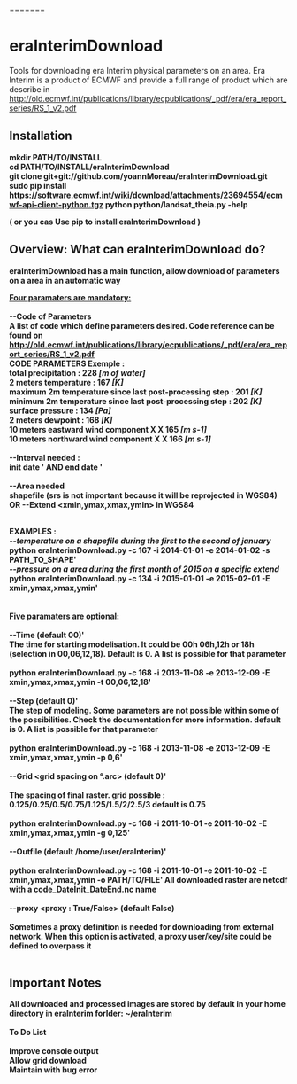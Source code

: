 =======
# eraInterimDownload
Tools for downloading era Interim physical parameters on an area.
Era Interim is a product of ECMWF and provide a full range of product which are describe in 
http://old.ecmwf.int/publications/library/ecpublications/_pdf/era/era_report_series/RS_1_v2.pdf
 
<h2>Installation<b></h2>

mkdir PATH/TO/INSTALL <br>
cd  PATH/TO/INSTALL/eraInterimDownload <br>
git clone git+git://github.com/yoannMoreau/eraInterimDownload.git <br>
sudo pip install https://software.ecmwf.int/wiki/download/attachments/23694554/ecmwf-api-client-python.tgz 
python python/landsat_theia.py -help <br>

( or you cas Use pip to install eraInterimDownload )

<h2>Overview: What can eraInterimDownload do?</h2>

eraInterimDownload has a main function, allow download of parameters on a area in an automatic way

<u>Four paramaters are mandatory: <br><br></u>
<b> --Code of Parameters <EraInterimCode></b><br>
A list of code which define parameters desired. Code reference can be found on http://old.ecmwf.int/publications/library/ecpublications/_pdf/era/era_report_series/RS_1_v2.pdf<br>
</u>CODE PARAMETERS Exemple :</u><br>
total precipitation  :  228 <i>[m of water]</i><br>
2 meters temperature  :  167 <i>[K]</i><br>
maximum 2m temperature since last post-processing step : 201 <i>[K]</i><br>
minimum 2m temperature since last post-processing step : 202 <i>[K]</i><br>
surface pressure : 134 <i>[Pa]</i><br>
2 meters dewpoint : 168 <i>[K]</i><br>
10 meters eastward wind component X X 165 <i>[m s-1]</i><br>
10 meters northward wind component X X 166 <i>[m s-1]</i>
<br><br>
<b>--Interval needed : </b><br>
init date <dateStart YYYY-MM-DD>' AND end date <dateEnd YY-MM-DD>'
<br><br> 
<b>--Area needed </b><br>
shapefile <pathToShapefile> (srs is not important because it will be reprojected in WGS84)
OR 
--Extend <xmin,ymax,xmax,ymin> in WGS84
<br><br>

<b>EXAMPLES :</b><br>
<i>--temperature on a shapefile during the first to the second of january <br></i>
python eraInterimDownload.py -c 167 -i 2014-01-01 -e 2014-01-02 -s PATH_TO_SHAPE'<br>
<i>--pressure on a area  during the first month of 2015 on a specific extend<br></i>
python eraInterimDownload.py -c 134 -i 2015-01-01 -e 2015-02-01 -E xmin,ymax,xmax,ymin'<br>
<br><br>
<u>Five paramaters are optional: </u><br><br>
<b>--Time <EraInterim Time> (default 00)'</b><br>
The time for starting modelisation. It could be 00h 06h,12h or 18h (selection in 00,06,12,18). 
Default is 0. 
A list is possible for that parameter
<br><br>
python eraInterimDownload.py -c 168 -i 2013-11-08 -e 2013-12-09 -E xmin,ymax,xmax,ymin -t 00,06,12,18'
<br><br>
<b>--Step <EraInterim Time> (default 0)' </b><br>
The step of modeling. Some parameters are not possible within some of the possibilities. 
Check the documentation for more information.
default is 0. 
A list is possible for that parameter
<br><br>
python eraInterimDownload.py -c 168 -i 2013-11-08 -e 2013-12-09 -E xmin,ymax,xmax,ymin -p 0,6'
<br><br>
<b>--Grid <grid spacing on °.arc> (default 0)'</b> 
<br><br>
The spacing of final raster. grid possible : 0.125/0.25/0.5/0.75/1.125/1.5/2/2.5/3
default is 0.75
<br><br>
python eraInterimDownload.py -c 168 -i 2011-10-01 -e 2011-10-02 -E xmin,ymax,xmax,ymin -g 0,125'
<br><br>
<b>--Outfile <Path to downloaded Raster> (default /home/user/eraInterim)'</b>
<br><br>
python eraInterimDownload.py -c 168 -i 2011-10-01 -e 2011-10-02 -E xmin,ymax,xmax,ymin -o PATH/TO/FILE'
All downloaded raster are netcdf with a code_DateInit_DateEnd.nc name 
<br><br>
<b>--proxy <proxy : True/False></b> (default False)
<br><br>
Sometimes a proxy definition is needed for downloading from external network.
When this option is activated, a proxy user/key/site could be defined to overpass it
<br><br>
<h2>Important Notes </h2>

All downloaded and processed images are stored by default in your home directory in eraInterim forlder: ~/eraInterim
<br><br>
To Do List
<br><br>
Improve console output<br>
Allow grid download<br>
Maintain with bug error <br>

